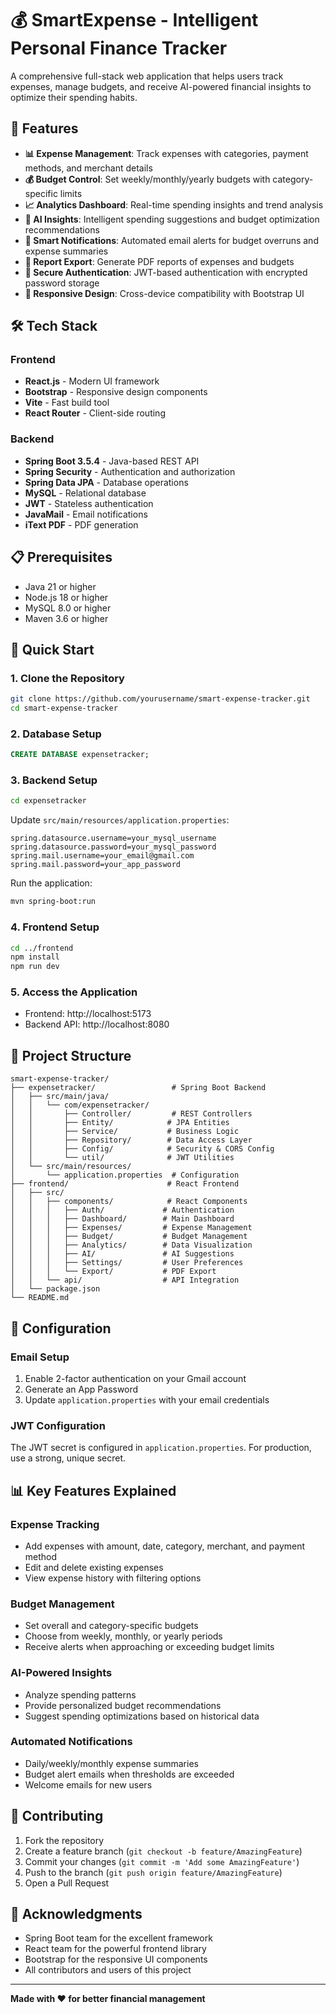 # 💰 SmartExpense - Intelligent Personal Finance Tracker

A comprehensive full-stack web application that helps users track expenses, manage budgets, and receive AI-powered financial insights to optimize their spending habits.

## 🚀 Features

- **📊 Expense Management**: Track expenses with categories, payment methods, and merchant details
- **💰 Budget Control**: Set weekly/monthly/yearly budgets with category-specific limits
- **📈 Analytics Dashboard**: Real-time spending insights and trend analysis
- **🤖 AI Insights**: Intelligent spending suggestions and budget optimization recommendations
- **📧 Smart Notifications**: Automated email alerts for budget overruns and expense summaries
- **📄 Report Export**: Generate PDF reports of expenses and budgets
- **🔐 Secure Authentication**: JWT-based authentication with encrypted password storage
- **📱 Responsive Design**: Cross-device compatibility with Bootstrap UI

## 🛠️ Tech Stack

### Frontend
- **React.js** - Modern UI framework
- **Bootstrap** - Responsive design components
- **Vite** - Fast build tool
- **React Router** - Client-side routing

### Backend
- **Spring Boot 3.5.4** - Java-based REST API
- **Spring Security** - Authentication and authorization
- **Spring Data JPA** - Database operations
- **MySQL** - Relational database
- **JWT** - Stateless authentication
- **JavaMail** - Email notifications
- **iText PDF** - PDF generation

## 📋 Prerequisites

- Java 21 or higher
- Node.js 18 or higher
- MySQL 8.0 or higher
- Maven 3.6 or higher

## 🚀 Quick Start

### 1. Clone the Repository
```bash
git clone https://github.com/yourusername/smart-expense-tracker.git
cd smart-expense-tracker
```

### 2. Database Setup
```sql
CREATE DATABASE expensetracker;
```

### 3. Backend Setup
```bash
cd expensetracker
```

Update `src/main/resources/application.properties`:
```properties
spring.datasource.username=your_mysql_username
spring.datasource.password=your_mysql_password
spring.mail.username=your_email@gmail.com
spring.mail.password=your_app_password
```

Run the application:
```bash
mvn spring-boot:run
```

### 4. Frontend Setup
```bash
cd ../frontend
npm install
npm run dev
```

### 5. Access the Application
- Frontend: http://localhost:5173
- Backend API: http://localhost:8080

## 📁 Project Structure

```
smart-expense-tracker/
├── expensetracker/                 # Spring Boot Backend
│   ├── src/main/java/
│   │   └── com/expensetracker/
│   │       ├── Controller/         # REST Controllers
│   │       ├── Entity/            # JPA Entities
│   │       ├── Service/           # Business Logic
│   │       ├── Repository/        # Data Access Layer
│   │       ├── Config/            # Security & CORS Config
│   │       └── util/              # JWT Utilities
│   └── src/main/resources/
│       └── application.properties  # Configuration
├── frontend/                      # React Frontend
│   ├── src/
│   │   ├── components/            # React Components
│   │   │   ├── Auth/             # Authentication
│   │   │   ├── Dashboard/        # Main Dashboard
│   │   │   ├── Expenses/         # Expense Management
│   │   │   ├── Budget/           # Budget Management
│   │   │   ├── Analytics/        # Data Visualization
│   │   │   ├── AI/               # AI Suggestions
│   │   │   ├── Settings/         # User Preferences
│   │   │   └── Export/           # PDF Export
│   │   └── api/                  # API Integration
│   └── package.json
└── README.md
```

## 🔧 Configuration

### Email Setup
1. Enable 2-factor authentication on your Gmail account
2. Generate an App Password
3. Update `application.properties` with your email credentials

### JWT Configuration
The JWT secret is configured in `application.properties`. For production, use a strong, unique secret.

## 📊 Key Features Explained

### Expense Tracking
- Add expenses with amount, date, category, merchant, and payment method
- Edit and delete existing expenses
- View expense history with filtering options

### Budget Management
- Set overall and category-specific budgets
- Choose from weekly, monthly, or yearly periods
- Receive alerts when approaching or exceeding budget limits

### AI-Powered Insights
- Analyze spending patterns
- Provide personalized budget recommendations
- Suggest spending optimizations based on historical data

### Automated Notifications
- Daily/weekly/monthly expense summaries
- Budget alert emails when thresholds are exceeded
- Welcome emails for new users

## 🤝 Contributing

1. Fork the repository
2. Create a feature branch (`git checkout -b feature/AmazingFeature`)
3. Commit your changes (`git commit -m 'Add some AmazingFeature'`)
4. Push to the branch (`git push origin feature/AmazingFeature`)
5. Open a Pull Request



## 🙏 Acknowledgments

- Spring Boot team for the excellent framework
- React team for the powerful frontend library
- Bootstrap for the responsive UI components
- All contributors and users of this project


---

**Made with ❤️ for better financial management** 